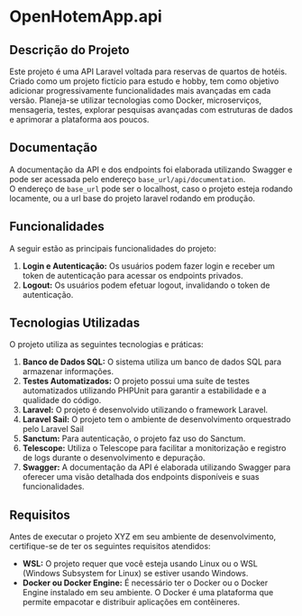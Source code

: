 # OpenHotemApp.api

## Descrição do Projeto

Este projeto é uma API Laravel voltada para reservas de quartos de hotéis. Criado como um projeto fictício para estudo e hobby, tem como objetivo adicionar progressivamente funcionalidades mais avançadas em cada versão. Planeja-se utilizar tecnologias como Docker, microserviços, mensageria, testes, explorar pesquisas avançadas com estruturas de dados e aprimorar a plataforma aos poucos.

## Documentação

A documentação da API e dos endpoints foi elaborada utilizando Swagger e pode ser acessada pelo endereço `base_url/api/documentation`.  
O endereço de `base_url` pode ser o localhost, caso o projeto esteja rodando locamente, ou a url base do projeto laravel rodando em produção.


## Funcionalidades

A seguir estão as principais funcionalidades do projeto:

1. **Login e Autenticação:** Os usuários podem fazer login e receber um token de autenticação para acessar os endpoints privados.
2. **Logout:** Os usuários podem efetuar logout, invalidando o token de autenticação. 

## Tecnologias Utilizadas

O projeto utiliza as seguintes tecnologias e práticas:

1. **Banco de Dados SQL:** O sistema utiliza um banco de dados SQL para armazenar informações.
2. **Testes Automatizados:** O projeto possui uma suíte de testes automatizados utilizando PHPUnit para garantir a estabilidade e a qualidade do código.
3. **Laravel:** O projeto é desenvolvido utilizando o framework Laravel.
4. **Laravel Sail:** O projeto tem o ambiente de desenvolvimento orquestrado pelo Laravel Sail
4. **Sanctum:** Para autenticação, o projeto faz uso do Sanctum.
5. **Telescope:** Utiliza o Telescope para facilitar a monitorização e registro de logs durante o desenvolvimento e depuração.
6. **Swagger:** A documentação da API é elaborada utilizando Swagger para oferecer uma visão detalhada dos endpoints disponíveis e suas funcionalidades.


## Requisitos

Antes de executar o projeto XYZ em seu ambiente de desenvolvimento, certifique-se de ter os seguintes requisitos atendidos:

- **WSL:** O projeto requer que você esteja usando Linux ou o WSL (Windows Subsystem for Linux) se estiver usando Windows.
- **Docker ou Docker Engine:** É necessário ter o Docker ou o Docker Engine instalado em seu ambiente. O Docker é uma plataforma que permite empacotar e distribuir aplicações em contêineres.

<!-- ## Instalação e Configuração Local

Para instalar e configurar o projeto XYZ localmente, siga as etapas abaixo:

1. Clone este repositório em sua máquina local:

## Recursos Externos

Durante o desenvolvimento do projeto XYZ, foram utilizados os seguintes recursos externos:

- [Biblioteca X](https://exemplo.com/biblioteca-x): Descrição da biblioteca X.
- [API de Pagamento Y](https://exemplo.com/api-pagamento-y): Integração com a API de pagamento Y para processar transações financeiras.
- [Framework Z](https://exemplo.com/framework-z): Utilização do framework Z para agilizar o desenvolvimento. -->

<!-- ## Licença

O projeto XYZ é licenciado sob a Licença MIT. Consulte o arquivo [LICENSE](https://github.com/seu-usuario/projeto-xyz/blob/main/LICENSE) para obter mais informações.    -->
